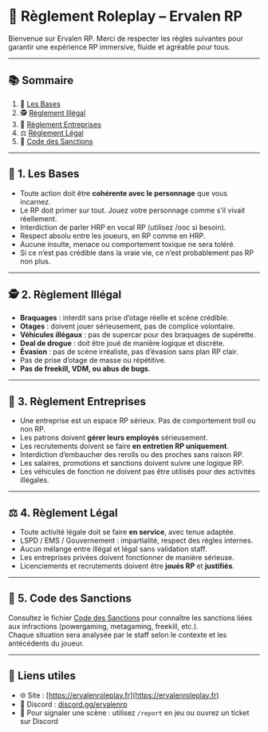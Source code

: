 # 📜 Règlement Roleplay – Ervalen RP

Bienvenue sur Ervalen RP. Merci de respecter les règles suivantes pour garantir une expérience RP immersive, fluide et agréable pour tous.

---

## 📚 Sommaire

1. 🧱 [Les Bases](BASES.md)
2. 🕵️ [Règlement Illégal](ILLEGAL.md)
3. 🏢 [Règlement Entreprises](ENTREPRISES.md)
4. ⚖️ [Règlement Légal](LEGAL.md)
5. 🧾 [Code des Sanctions](SANCTIONS.md)

---

## 🧱 1. Les Bases

- Toute action doit être **cohérente avec le personnage** que vous incarnez.
- Le RP doit primer sur tout. Jouez votre personnage comme s’il vivait réellement.
- Interdiction de parler HRP en vocal RP (utilisez /ooc si besoin).
- Respect absolu entre les joueurs, en RP comme en HRP.
- Aucune insulte, menace ou comportement toxique ne sera toléré.
- Si ce n’est pas crédible dans la vraie vie, ce n’est probablement pas RP non plus.

---

## 🕵️ 2. Règlement Illégal

- **Braquages** : interdit sans prise d’otage réelle et scène crédible.
- **Otages** : doivent jouer sérieusement, pas de complice volontaire.
- **Véhicules illégaux** : pas de supercar pour des braquages de supérette.
- **Deal de drogue** : doit être joué de manière logique et discrète.
- **Évasion** : pas de scène irréaliste, pas d’évasion sans plan RP clair.
- Pas de prise d’otage de masse ou répétitive.
- **Pas de freekill, VDM, ou abus de bugs**.

---

## 🏢 3. Règlement Entreprises

- Une entreprise est un espace RP sérieux. Pas de comportement troll ou non RP.
- Les patrons doivent **gérer leurs employés** sérieusement.
- Les recrutements doivent se faire **en entretien RP uniquement**.
- Interdiction d’embaucher des rerolls ou des proches sans raison RP.
- Les salaires, promotions et sanctions doivent suivre une logique RP.
- Les véhicules de fonction ne doivent pas être utilisés pour des activités illégales.

---

## ⚖️ 4. Règlement Légal

- Toute activité légale doit se faire **en service**, avec tenue adaptée.
- LSPD / EMS / Gouvernement : impartialité, respect des règles internes.
- Aucun mélange entre illégal et légal sans validation staff.
- Les entreprises privées doivent fonctionner de manière sérieuse.
- Licenciements et recrutements doivent être **joués RP** et **justifiés**.

---

## 🧾 5. Code des Sanctions

Consultez le fichier [Code des Sanctions](code_sanctions.md) pour connaître les sanctions liées aux infractions (powergaming, metagaming, freekill, etc.).  
Chaque situation sera analysée par le staff selon le contexte et les antécédents du joueur.

---

## 🔗 Liens utiles

- 🌐 Site : [https://ervalenroleplay.fr](https://ervalenroleplay.fr)
- 💬 Discord : [discord.gg/ervalenrp](https://discord.gg/ervalenrp)
- 📌 Pour signaler une scène : utilisez `/report` en jeu ou ouvrez un ticket sur Discord
